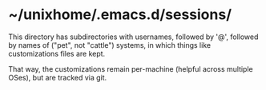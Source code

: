 # ~/unixhome/.emacs.d/sessions/

This directory has subdirectories with usernames, followed by '@',
followed by names of ("pet", not "cattle") systems, in which things
like customizations files are kept.

That way, the customizations remain per-machine (helpful across multiple OSes),
but are tracked via git.
